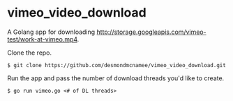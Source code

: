 # vimeo_video_download
A Golang app for downloading http://storage.googleapis.com/vimeo-test/work-at-vimeo.mp4.


  Clone the repo.

    $ git clone https://github.com/desmondmcnamee/vimeo_video_download.git

  Run the app and pass the number of download threads you'd like to create.

    $ go run vimeo.go <# of DL threads>
